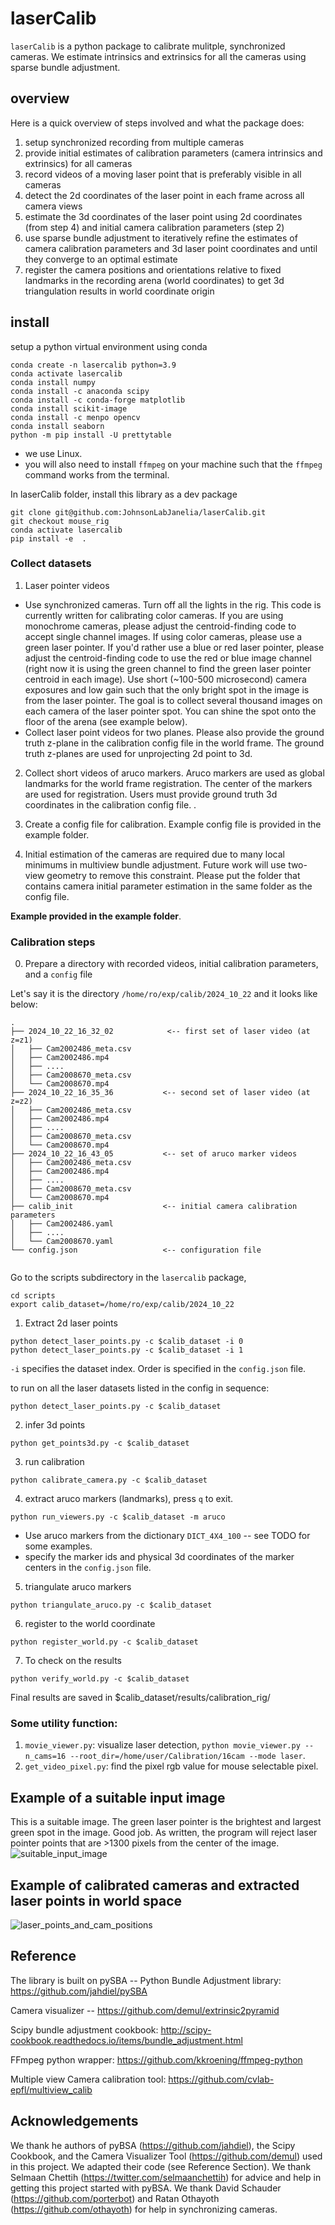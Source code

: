 # laserCalib

`laserCalib` is a python package to calibrate mulitple, synchronized cameras. We estimate intrinsics and extrinsics for all the cameras using sparse bundle adjustment.

## overview
Here is a quick overview of steps involved and what the package does:

1. setup synchronized recording from multiple cameras 
2. provide initial estimates of calibration parameters (camera intrinsics and extrinsics) for all cameras
3. record videos of a moving laser point that is preferably visible in all cameras 
4. detect the 2d coordinates of the laser point in each frame across all camera views
5. estimate the 3d coordinates of the laser point using 2d coordinates (from step 4) and initial camera calibration parameters (step 2)
6. use sparse bundle adjustment to iteratively refine the estimates of camera calibration parameters and 3d laser point coordinates and until they converge to an optimal estimate
7. register the camera positions and orientations relative to fixed landmarks in the recording arena (world coordinates) to get 3d triangulation results in world coordinate origin


## install

setup a python virtual environment using conda

```
conda create -n lasercalib python=3.9
conda activate lasercalib
conda install numpy
conda install -c anaconda scipy
conda install -c conda-forge matplotlib
conda install scikit-image
conda install -c menpo opencv
conda install seaborn
python -m pip install -U prettytable
```

- we use Linux. 
- you will also need to install `ffmpeg` on your machine such that the `ffmpeg` command works from the terminal. 


In laserCalib folder, install this library as a dev package
```
git clone git@github.com:JohnsonLabJanelia/laserCalib.git
git checkout mouse_rig
conda activate lasercalib
pip install -e  .
```


### Collect datasets 
1. Laser pointer videos 


- Use synchronized cameras. Turn off all the lights in the rig. This code is currently written for calibrating color cameras. If you are using monochrome cameras, please adjust the centroid-finding code to accept single channel images. If using color cameras, please use a green laser pointer. If you'd rather use a blue or red laser pointer, please adjust the centroid-finding code to use the red or blue image channel (right now it is using the green channel to find the green laser pointer centroid in each image). Use short (~100-500 microsecond) camera exposures and low gain such that the only bright spot in the image is from the laser pointer. The goal is to collect several thousand images on each camera of the laser pointer spot. You can shine the spot onto the floor of the arena (see example below).
- Collect laser point videos for two planes. Please also provide the ground truth z-plane in the calibration config file in the world frame. The ground truth z-planes are used for unprojecting 2d point to 3d.


2. Collect short videos of aruco markers. Aruco markers are used as global landmarks for the world frame registration. The center of the markers are used for registration. Users must provide ground truth 3d coordinates in the calibration config file. .


3. Create a config file for calibration. Example config file is provided in the example folder.


4. Initial estimation of the cameras are required due to many local minimums in multiview bundle adjustment. Future work will use two-view geometry to remove this constraint. Please put the folder that contains camera initial parameter estimation in the same folder as the config file. 

<strong>Example provided in the example folder</strong>. 


### Calibration steps

0. Prepare a directory with recorded videos, initial calibration parameters, and a `config` file 

Let's say it is the directory `/home/ro/exp/calib/2024_10_22` and it looks like below: 

```
.
├── 2024_10_22_16_32_02            <-- first set of laser video (at z=z1)
│   ├── Cam2002486_meta.csv
│   ├── Cam2002486.mp4
│   ├── ....
│   ├── Cam2008670_meta.csv
│   └── Cam2008670.mp4
├── 2024_10_22_16_35_36           <-- second set of laser video (at z=z2)
│   ├── Cam2002486_meta.csv
│   ├── Cam2002486.mp4
│   ├── ....
│   ├── Cam2008670_meta.csv
│   └── Cam2008670.mp4
├── 2024_10_22_16_43_05           <-- set of aruco marker videos
│   ├── Cam2002486_meta.csv
│   ├── Cam2002486.mp4
│   ├── ....
│   ├── Cam2008670_meta.csv
│   └── Cam2008670.mp4
├── calib_init                    <-- initial camera calibration parameters
│   ├── Cam2002486.yaml
│   ├── ....
│   └── Cam2008670.yaml
└── config.json                   <-- configuration file
    
```

Go to the scripts subdirectory in the `lasercalib` package,

```
cd scripts 
export calib_dataset=/home/ro/exp/calib/2024_10_22
```


1. Extract 2d laser points 
```
python detect_laser_points.py -c $calib_dataset -i 0
python detect_laser_points.py -c $calib_dataset -i 1
```
`-i` specifies the dataset index. Order is specified in the `config.json` file. 

to run on all the laser datasets listed in the config in sequence:

```
python detect_laser_points.py -c $calib_dataset
```


2. infer 3d points
```
python get_points3d.py -c $calib_dataset
```


3. run calibration
```
python calibrate_camera.py -c $calib_dataset
```


4. extract aruco markers (landmarks), press `q` to exit. 
```
python run_viewers.py -c $calib_dataset -m aruco
```
- Use aruco markers from the dictionary `DICT_4X4_100` -- see TODO for some examples. 
- specify the marker ids and physical 3d coordinates of the marker centers in the `config.json` file.


5. triangulate aruco markers
```
python triangulate_aruco.py -c $calib_dataset
```


6. register to the world coordinate
```
python register_world.py -c $calib_dataset
```


7. To check on the results
```
python verify_world.py -c $calib_dataset
```


Final results are saved in $calib_dataset/results/calibration_rig/




### Some utility function:
1. `movie_viewer.py`: visualize laser detection, `python movie_viewer.py --n_cams=16 --root_dir=/home/user/Calibration/16cam --mode laser`.
2. `get_video_pixel.py`: find the pixel rgb value for mouse selectable pixel.


## Example of a suitable input image 
This is a suitable image. The green laser pointer is the brightest and largest green spot in the image. Good job. As written, the program will reject laser pointer points that are >1300 pixels from the center of the image.  
![suitable_input_image](README_images/suitable_input_image.png) 


## Example of calibrated cameras and extracted laser points in world space 
![laser_points_and_cam_positions](README_images/laser_points_and_cam_positions.png) 


## Reference 
The library is built on pySBA -- Python Bundle Adjustment library: https://github.com/jahdiel/pySBA 


Camera visualizer -- https://github.com/demul/extrinsic2pyramid 


Scipy bundle adjustment cookbook: http://scipy-cookbook.readthedocs.io/items/bundle_adjustment.html 


FFmpeg python wrapper: https://github.com/kkroening/ffmpeg-python 


Multiple view Camera calibration tool: https://github.com/cvlab-epfl/multiview_calib


## Acknowledgements 
We thank he authors of pyBSA (https://github.com/jahdiel), the Scipy Cookbook, and the Camera Visualizer Tool (https://github.com/demul) used in this project. We adapted their code (see Reference Section). We thank Selmaan Chettih (https://twitter.com/selmaanchettih) for advice and help in getting this project started with pyBSA. We thank David Schauder (https://github.com/porterbot) and Ratan Othayoth (https://github.com/othayoth) for help in synchronizing cameras. 



